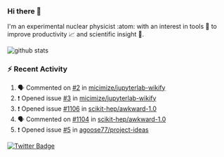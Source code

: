 ### Hi there 👋 

I'm an experimental nuclear physicist :atom: with an interest in tools :wrench: to improve productivity :chart_with_upwards_trend: and scientific insight :telescope:.

![github stats](https://github-readme-stats.vercel.app/api?username=agoose77&show_icons=true&hide_rank=true&hide_title=true&bg_color=30,e76445,904e95&text_color=efe3ec&icon_color=efe3ec)
<!--
**agoose77/agoose77** is a ✨ _special_ ✨ repository because its `README.md` (this file) appears on your GitHub profile.

Here are some ideas to get you started:

- 🔭 I’m currently working on ...
- 🌱 I’m currently learning ...
- 👯 I’m looking to collaborate on ...
- 🤔 I’m looking for help with ...
- 💬 Ask me about ...
- 📫 How to reach me: ...
- 😄 Pronouns: ...
- ⚡ Fun fact: ...
-->

### :zap: Recent Activity
<!--START_SECTION:activity-->
1. 🗣 Commented on [#2](https://github.com/micimize/jupyterlab-wikify/issues/2) in [micimize/jupyterlab-wikify](https://github.com/micimize/jupyterlab-wikify)
2. ❗️ Opened issue [#3](https://github.com/micimize/jupyterlab-wikify/issues/3) in [micimize/jupyterlab-wikify](https://github.com/micimize/jupyterlab-wikify)
3. ❗️ Opened issue [#1106](https://github.com/scikit-hep/awkward-1.0/issues/1106) in [scikit-hep/awkward-1.0](https://github.com/scikit-hep/awkward-1.0)
4. 🗣 Commented on [#1104](https://github.com/scikit-hep/awkward-1.0/issues/1104) in [scikit-hep/awkward-1.0](https://github.com/scikit-hep/awkward-1.0)
5. ❗️ Opened issue [#5](https://github.com/agoose77/project-ideas/issues/5) in [agoose77/project-ideas](https://github.com/agoose77/project-ideas)
<!--END_SECTION:activity-->


[![Twitter Badge](https://img.shields.io/twitter/follow/agoose77?style=flat-square&logo=Twitter&logoColor=white&color=cornflowerblue)](https://twitter.com/agoose77)
